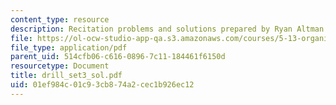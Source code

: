 ```yaml
---
content_type: resource
description: Recitation problems and solutions prepared by Ryan Altman.
file: https://ol-ocw-studio-app-qa.s3.amazonaws.com/courses/5-13-organic-chemistry-ii-fall-2003/01ef984c01c93cb874a2cec1b926ec12_drill_set3_sol.pdf
file_type: application/pdf
parent_uid: 514cfb06-c616-0896-7c11-184461f6150d
resourcetype: Document
title: drill_set3_sol.pdf
uid: 01ef984c-01c9-3cb8-74a2-cec1b926ec12
---
```

